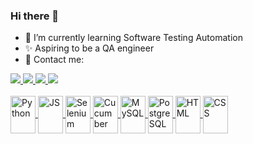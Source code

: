 ### Hi there 👋

- 🌱 I’m currently learning Software Testing Automation
- ✨ Aspiring to be a QA engineer
- 📧 Contact me:
 
<div>
  <a href="https://www.linkedin.com/in/luiza-sirianni/" target="_blank"><img src="https://img.shields.io/badge/LinkedIn-0077B5?style=for-the-badge&logo=linkedin&logoColor=white" target="_blank">
  <a href="mailto:lu.sirianni@gmail.com" target="_blank"><img src="https://img.shields.io/badge/Gmail-D14836?style=for-the-badge&logo=gmail&logoColor=white"_blank">
  <a href="https://www.instagram.com/luizasirianni/" target="_blank"><img src="https://img.shields.io/badge/Instagram-E4405F?style=for-the-badge&logo=instagram&logoColor=white" target="_blank">
  <a href="https://twitter.com/luizasirianni" target="_blank"><img src="https://img.shields.io/badge/Twitter-1DA1F2?style=for-the-badge&logo=twitter&logoColor=white"_blank">
  
  
</div>

<div style="display: inline_block"><br>
  <img align="center" alt="Python" height="60" width="40" src="https://cdn.jsdelivr.net/gh/devicons/devicon/icons/python/python-original-wordmark.svg">
  <img align="center" alt="JS" height="60" width="40" src="https://cdn.jsdelivr.net/gh/devicons/devicon/icons/javascript/javascript-original.svg">
  <img align="center" alt="Selenium" height="60" width="40" src="https://cdn.jsdelivr.net/gh/devicons/devicon/icons/selenium/selenium-original.svg">
  <img align="center" alt="Cucumber" height="60" width="40" src="https://cdn.jsdelivr.net/gh/devicons/devicon/icons/cucumber/cucumber-plain.svg">
  <img align="center" alt="MySQL" height="60" width="40" src="https://cdn.jsdelivr.net/gh/devicons/devicon/icons/mysql/mysql-original.svg">
  <img align="center" alt="PostgreSQL" height="60" width="40" src="https://cdn.jsdelivr.net/gh/devicons/devicon/icons/postgresql/postgresql-original-wordmark.svg">
  <img align="center" alt="HTML" height="60" width="40" src="https://cdn.jsdelivr.net/gh/devicons/devicon/icons/html5/html5-original-wordmark.svg">
  <img align="center" alt="CSS" height="60" width="40" src="https://cdn.jsdelivr.net/gh/devicons/devicon/icons/css3/css3-original-wordmark.svg">
</div>  
<!--


- 👯 I’m looking to collaborate on ...
- 🤔 I’m looking for help with ...
- 💬 Ask me about ...
- 📫 How to reach me: ...
- 😄 Pronouns: ...
- ⚡ Fun fact: ...
-->
